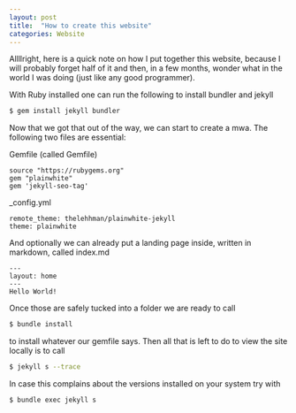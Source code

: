 ```yaml
---
layout: post
title:  "How to create this website"
categories: Website 
---
```


Allllright, here is a quick note on how I put together this website, because I will probably forget half of it and then, in a few months, wonder what in the world I was doing (just like any good programmer).

With Ruby installed one can run the following to install bundler and jekyll
```bash
$ gem install jekyll bundler
```

Now that we got that out of the way, we can start to create a mwa. 
The following two files are essential:

Gemfile (called Gemfile)
```
source "https://rubygems.org"
gem "plainwhite"
gem 'jekyll-seo-tag'
```

_config.yml
```
remote_theme: thelehhman/plainwhite-jekyll
theme: plainwhite
```

And optionally we can already put a landing page inside, written in markdown, called index.md
```text
---
layout: home
---
Hello World!
```

Once those are safely tucked into a folder we are ready to call
```bash
$ bundle install
```
to install whatever our gemfile says.
Then all that is left to do to view the site locally is to call
```bash
$ jekyll s --trace
```
In case this complains about the versions installed on your system try with 
```bash
$ bundle exec jekyll s
```
